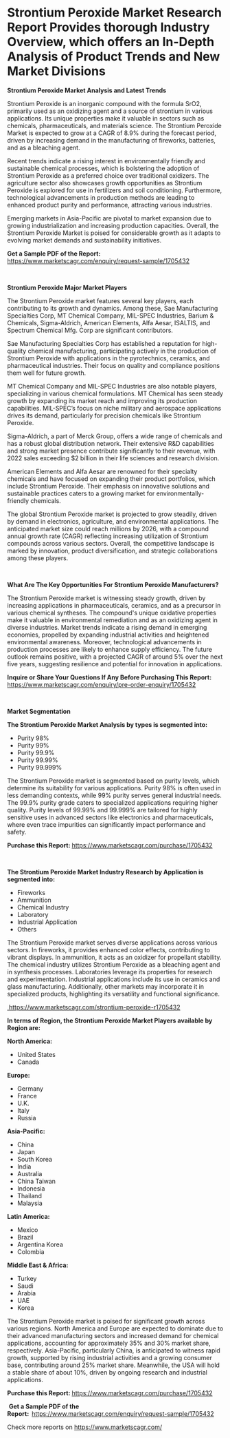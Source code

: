 <p><h1>Strontium Peroxide Market Research Report Provides thorough Industry Overview, which offers an In-Depth Analysis of Product Trends and New Market Divisions</h1></p><p><strong>Strontium Peroxide Market Analysis and Latest Trends</strong></p>
<p><p>Strontium Peroxide is an inorganic compound with the formula SrO2, primarily used as an oxidizing agent and a source of strontium in various applications. Its unique properties make it valuable in sectors such as chemicals, pharmaceuticals, and materials science. The Strontium Peroxide Market is expected to grow at a CAGR of 8.9% during the forecast period, driven by increasing demand in the manufacturing of fireworks, batteries, and as a bleaching agent.</p><p>Recent trends indicate a rising interest in environmentally friendly and sustainable chemical processes, which is bolstering the adoption of Strontium Peroxide as a preferred choice over traditional oxidizers. The agriculture sector also showcases growth opportunities as Strontium Peroxide is explored for use in fertilizers and soil conditioning. Furthermore, technological advancements in production methods are leading to enhanced product purity and performance, attracting various industries.</p><p>Emerging markets in Asia-Pacific are pivotal to market expansion due to growing industrialization and increasing production capacities. Overall, the Strontium Peroxide Market is poised for considerable growth as it adapts to evolving market demands and sustainability initiatives.</p></p>
<p><strong>Get a Sample PDF of the Report:&nbsp;</strong> <a href="https://www.marketscagr.com/enquiry/request-sample/1705432?utm_campaign=2882&utm_medium=2&utm_source=Github&utm_content=ia&utm_term=01042025&utm_id=strontium-peroxide">https://www.marketscagr.com/enquiry/request-sample/1705432</a></p>
<p>&nbsp;</p>
<p><strong>Strontium Peroxide Major Market Players</strong></p>
<p><p>The Strontium Peroxide market features several key players, each contributing to its growth and dynamics. Among these, Sae Manufacturing Specialties Corp, MT Chemical Company, MIL-SPEC Industries, Barium & Chemicals, Sigma-Aldrich, American Elements, Alfa Aesar, ISALTIS, and Spectrum Chemical Mfg. Corp are significant contributors.</p><p>Sae Manufacturing Specialties Corp has established a reputation for high-quality chemical manufacturing, participating actively in the production of Strontium Peroxide with applications in the pyrotechnics, ceramics, and pharmaceutical industries. Their focus on quality and compliance positions them well for future growth.</p><p>MT Chemical Company and MIL-SPEC Industries are also notable players, specializing in various chemical formulations. MT Chemical has seen steady growth by expanding its market reach and improving its production capabilities. MIL-SPEC’s focus on niche military and aerospace applications drives its demand, particularly for precision chemicals like Strontium Peroxide.</p><p>Sigma-Aldrich, a part of Merck Group, offers a wide range of chemicals and has a robust global distribution network. Their extensive R&D capabilities and strong market presence contribute significantly to their revenue, with 2022 sales exceeding $2 billion in their life sciences and research division.</p><p>American Elements and Alfa Aesar are renowned for their specialty chemicals and have focused on expanding their product portfolios, which include Strontium Peroxide. Their emphasis on innovative solutions and sustainable practices caters to a growing market for environmentally-friendly chemicals.</p><p>The global Strontium Peroxide market is projected to grow steadily, driven by demand in electronics, agriculture, and environmental applications. The anticipated market size could reach millions by 2026, with a compound annual growth rate (CAGR) reflecting increasing utilization of Strontium compounds across various sectors. Overall, the competitive landscape is marked by innovation, product diversification, and strategic collaborations among these players.</p></p>
<p>&nbsp;</p>
<p><strong>What Are The Key Opportunities For Strontium Peroxide Manufacturers?</strong></p>
<p><p>The Strontium Peroxide market is witnessing steady growth, driven by increasing applications in pharmaceuticals, ceramics, and as a precursor in various chemical syntheses. The compound's unique oxidative properties make it valuable in environmental remediation and as an oxidizing agent in diverse industries. Market trends indicate a rising demand in emerging economies, propelled by expanding industrial activities and heightened environmental awareness. Moreover, technological advancements in production processes are likely to enhance supply efficiency. The future outlook remains positive, with a projected CAGR of around 5% over the next five years, suggesting resilience and potential for innovation in applications.</p></p>
<p><strong>Inquire or Share Your Questions If Any Before Purchasing This Report:</strong> <a href="https://www.marketscagr.com/enquiry/pre-order-enquiry/1705432?utm_campaign=2882&utm_medium=2&utm_source=Github&utm_content=ia&utm_term=01042025&utm_id=strontium-peroxide">https://www.marketscagr.com/enquiry/pre-order-enquiry/1705432</a></p>
<p>&nbsp;</p>
<p><strong>Market Segmentation</strong></p>
<p><strong>The Strontium Peroxide Market Analysis by types is segmented into:</strong></p>
<p><ul><li>Purity 98%</li><li>Purity 99%</li><li>Purity 99.9%</li><li>Purity 99.99%</li><li>Purity 99.999%</li></ul></p>
<p><p>The Strontium Peroxide market is segmented based on purity levels, which determine its suitability for various applications. Purity 98% is often used in less demanding contexts, while 99% purity serves general industrial needs. The 99.9% purity grade caters to specialized applications requiring higher quality. Purity levels of 99.99% and 99.999% are tailored for highly sensitive uses in advanced sectors like electronics and pharmaceuticals, where even trace impurities can significantly impact performance and safety.</p></p>
<p><strong>Purchase this Report:&nbsp;</strong><a href="https://www.marketscagr.com/purchase/1705432?utm_campaign=2882&utm_medium=2&utm_source=Github&utm_content=ia&utm_term=01042025&utm_id=strontium-peroxide">https://www.marketscagr.com/purchase/1705432</a></p>
<p>&nbsp;</p>
<p><strong>The Strontium Peroxide Market Industry Research by Application is segmented into:</strong></p>
<p><ul><li>Fireworks</li><li>Ammunition</li><li>Chemical Industry</li><li>Laboratory</li><li>Industrial Application</li><li>Others</li></ul></p>
<p><p>The Strontium Peroxide market serves diverse applications across various sectors. In fireworks, it provides enhanced color effects, contributing to vibrant displays. In ammunition, it acts as an oxidizer for propellant stability. The chemical industry utilizes Strontium Peroxide as a bleaching agent and in synthesis processes. Laboratories leverage its properties for research and experimentation. Industrial applications include its use in ceramics and glass manufacturing. Additionally, other markets may incorporate it in specialized products, highlighting its versatility and functional significance.</p></p>
<p><a href="https://www.marketscagr.com/strontium-peroxide-r1705432?utm_campaign=2882&utm_medium=2&utm_source=Github&utm_content=ia&utm_term=01042025&utm_id=strontium-peroxide">&nbsp;https://www.marketscagr.com/strontium-peroxide-r1705432</a></p>
<p><strong>In terms of Region, the Strontium Peroxide Market Players available by Region are:</strong></p>
<p>
    <p> <strong> North America: </strong>
        <ul>
            <li>United States</li>
            <li>Canada</li>
        </ul>
        </p> 
    <p> <strong> Europe: </strong>
        <ul>
            <li>Germany</li>
            <li>France</li>
            <li>U.K.</li>
            <li>Italy</li>
            <li>Russia</li>
        </ul>
        </p> 
    <p> <strong> Asia-Pacific: </strong>
        <ul>
            <li>China</li>
            <li>Japan</li>
            <li>South Korea</li>
            <li>India</li>
            <li>Australia</li>
            <li>China Taiwan</li>
            <li>Indonesia</li>
            <li>Thailand</li>
            <li>Malaysia</li>
        </ul>
        </p> 
    <p> <strong> Latin America: </strong>
        <ul>
            <li>Mexico</li>
            <li>Brazil</li>
            <li>Argentina Korea</li>
            <li>Colombia</li>
        </ul>
        </p> 
    <p> <strong> Middle East & Africa: </strong>
        <ul>
            <li>Turkey</li>
            <li>Saudi</li>
            <li>Arabia</li>
            <li>UAE</li>
            <li>Korea</li>
        </ul>
    </p>
    </p>
<p><p>The Strontium Peroxide market is poised for significant growth across various regions. North America and Europe are expected to dominate due to their advanced manufacturing sectors and increased demand for chemical applications, accounting for approximately 35% and 30% market share, respectively. Asia-Pacific, particularly China, is anticipated to witness rapid growth, supported by rising industrial activities and a growing consumer base, contributing around 25% market share. Meanwhile, the USA will hold a stable share of about 10%, driven by ongoing research and industrial applications.</p></p>
<p><strong>Purchase this Report: </strong><a href="https://www.marketscagr.com/purchase/1705432?utm_campaign=2882&utm_medium=2&utm_source=Github&utm_content=ia&utm_term=01042025&utm_id=strontium-peroxide">https://www.marketscagr.com/purchase/1705432</a></p>
<p>&nbsp;<strong>Get a Sample PDF of the Report:&nbsp;&nbsp;</strong><a href="https://www.marketscagr.com/enquiry/request-sample/1705432?utm_campaign=2882&utm_medium=2&utm_source=Github&utm_content=ia&utm_term=01042025&utm_id=strontium-peroxide">https://www.marketscagr.com/enquiry/request-sample/1705432</a></p>
<p><strong></strong></p>
<p>Check more reports on <a href="https://www.marketscagr.com/?utm_campaign=2882&utm_medium=2&utm_source=Github&utm_content=ia&utm_term=01042025&utm_id=strontium-peroxide">https://www.marketscagr.com/</a></p>